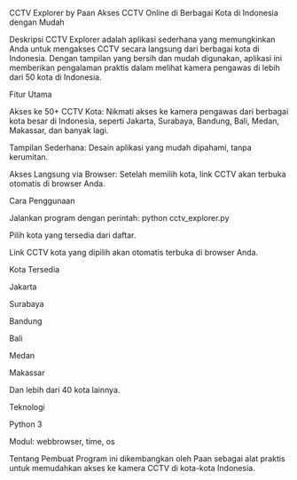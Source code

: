 CCTV Explorer by Paan
Akses CCTV Online di Berbagai Kota di Indonesia dengan Mudah

Deskripsi
CCTV Explorer adalah aplikasi sederhana yang memungkinkan Anda untuk mengakses CCTV secara langsung dari berbagai kota di Indonesia. Dengan tampilan yang bersih dan mudah digunakan, aplikasi ini memberikan pengalaman praktis dalam melihat kamera pengawas di lebih dari 50 kota di Indonesia.

Fitur Utama

Akses ke 50+ CCTV Kota: Nikmati akses ke kamera pengawas dari berbagai kota besar di Indonesia, seperti Jakarta, Surabaya, Bandung, Bali, Medan, Makassar, dan banyak lagi.

Tampilan Sederhana: Desain aplikasi yang mudah dipahami, tanpa kerumitan.

Akses Langsung via Browser: Setelah memilih kota, link CCTV akan terbuka otomatis di browser Anda.

Cara Penggunaan

Jalankan program dengan perintah:
python cctv_explorer.py

Pilih kota yang tersedia dari daftar.

Link CCTV kota yang dipilih akan otomatis terbuka di browser Anda.

Kota Tersedia

Jakarta

Surabaya

Bandung

Bali

Medan

Makassar

Dan lebih dari 40 kota lainnya.

Teknologi

Python 3

Modul: webbrowser, time, os

Tentang Pembuat
Program ini dikembangkan oleh Paan sebagai alat praktis untuk memudahkan akses ke kamera CCTV di kota-kota Indonesia.
